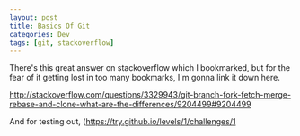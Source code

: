 ```yaml
---
layout: post
title: Basics Of Git
categories: Dev
tags: [git, stackoverflow]
---
```


There's this great answer on stackoverflow which I bookmarked, but for the fear of it getting lost in too many bookmarks, I'm gonna link it down here.

http://stackoverflow.com/questions/3329943/git-branch-fork-fetch-merge-rebase-and-clone-what-are-the-differences/9204499#9204499

And for testing out,
(https://try.github.io/levels/1/challenges/1